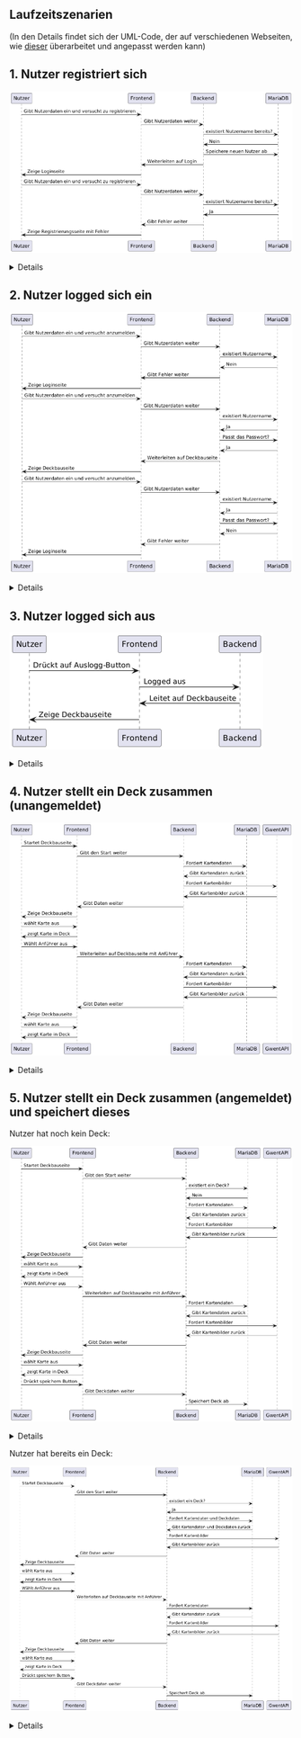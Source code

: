## Laufzeitszenarien

(In den Details findet sich der UML-Code, der auf verschiedenen Webseiten,
wie [dieser](https://www.planttext.com/) überarbeitet und angepasst werden kann)

## 1. Nutzer registriert sich

![Laufzeitszenario_1.png](bilder%2FLaufzeitszenario_1.png)

<details>

@startuml

Nutzer -> Frontend: Gibt Nutzerdaten ein und versucht zu registrieren

Frontend -> Backend: Gibt Nutzerdaten weiter

Backend -> MariaDB: existiert Nutzername bereits?

MariaDB -> Backend: Nein

Backend -> MariaDB: Speichere neuen Nutzer ab

Backend -> Frontend: Weiterleiten auf Login

Frontend -> Nutzer: Zeige Loginseite



Nutzer -> Frontend: Gibt Nutzerdaten ein und versucht zu registrieren

Frontend -> Backend: Gibt Nutzerdaten weiter

Backend -> MariaDB: existiert Nutzername bereits?

MariaDB -> Backend: Ja

Backend -> Frontend: Gibt Fehler weiter

Frontend -> Nutzer: Zeige Registrierungsseite mit Fehler

@enduml
</details>

## 2. Nutzer logged sich ein

![Laufzeitszenario_2.png](bilder%2FLaufzeitszenario_2.png)

<details>
@startuml



Nutzer -> Frontend: Gibt Nutzerdaten ein und versucht anzumelden

Frontend -> Backend: Gibt Nutzerdaten weiter

Backend -> MariaDB: existiert Nutzername

MariaDB -> Backend: Nein


Backend -> Frontend: Gibt Fehler weiter

Frontend -> Nutzer: Zeige Loginseite



Nutzer -> Frontend: Gibt Nutzerdaten ein und versucht anzumelden

Frontend -> Backend: Gibt Nutzerdaten weiter

Backend -> MariaDB: existiert Nutzername

MariaDB -> Backend: Ja

Backend -> MariaDB: Passt das Passwort?

MariaDB -> Backend: Ja

Backend -> Frontend: Weiterleiten auf Deckbauseite

Frontend -> Nutzer: Zeige Deckbauseite



Nutzer -> Frontend: Gibt Nutzerdaten ein und versucht anzumelden

Frontend -> Backend: Gibt Nutzerdaten weiter

Backend -> MariaDB: existiert Nutzername

MariaDB -> Backend: Ja

Backend -> MariaDB: Passt das Passwort?

MariaDB -> Backend: Nein

Backend -> Frontend: Gibt Fehler weiter

Frontend -> Nutzer: Zeige Loginseite

@enduml
</details>


## 3. Nutzer logged sich aus

![Laufzeitszenario_3.png](bilder%2FLaufzeitszenario_3.png)

<details>
@startuml



Nutzer -> Frontend: Drückt auf Auslogg-Button

Frontend -> Backend: Logged aus



Backend -> Frontend: Leitet auf Deckbauseite

Frontend -> Nutzer: Zeige Deckbauseite




@enduml
</details>


## 4. Nutzer stellt ein Deck zusammen (unangemeldet)

![Laufzeitszenario_4.png](bilder%2FLaufzeitszenario_4.png)


<details>
@startuml



Nutzer -> Frontend: Startet Deckbauseite

Frontend -> Backend: Gibt den Start weiter

Backend -> MariaDB: Fordert Kartendaten

MariaDB -> Backend: Gibt Kartendaten zurück

Backend -> GwentAPI: Fordert Kartenbilder

GwentAPI -> Backend: Gibt Kartenbilder zurück


Backend -> Frontend: Gibt Daten weiter

Frontend -> Nutzer: Zeige Deckbauseite

Nutzer -> Frontend: wählt Karte aus

Frontend -> Nutzer: zeigt Karte in Deck

Nutzer -> Frontend: Wählt Anführer aus

Frontend -> Backend:  Weiterleiten auf Deckbauseite mit Anführer

Backend -> MariaDB: Fordert Kartendaten

MariaDB -> Backend: Gibt Kartendaten zurück

Backend -> GwentAPI: Fordert Kartenbilder

GwentAPI -> Backend: Gibt Kartenbilder zurück


Backend -> Frontend: Gibt Daten weiter

Frontend -> Nutzer: Zeige Deckbauseite

Nutzer -> Frontend: wählt Karte aus

Frontend -> Nutzer: zeigt Karte in Deck


@enduml
</details>


## 5. Nutzer stellt ein Deck zusammen (angemeldet) und speichert dieses

Nutzer hat noch kein Deck:

![Laufzeitszenario_5_1.png](bilder%2FLaufzeitszenario_5_1.png)

<details>
@startuml



Nutzer -> Frontend: Startet Deckbauseite

Frontend -> Backend: Gibt den Start weiter

Backend -> MariaDB: existiert ein Deck?

MariaDB -> Backend: Nein

Backend -> MariaDB: Fordert Kartendaten

MariaDB -> Backend: Gibt Kartendaten zurück

Backend -> GwentAPI: Fordert Kartenbilder

GwentAPI -> Backend: Gibt Kartenbilder zurück


Backend -> Frontend: Gibt Daten weiter

Frontend -> Nutzer: Zeige Deckbauseite

Nutzer -> Frontend: wählt Karte aus

Frontend -> Nutzer: zeigt Karte in Deck

Nutzer -> Frontend: Wählt Anführer aus

Frontend -> Backend:  Weiterleiten auf Deckbauseite mit Anführer

Backend -> MariaDB: Fordert Kartendaten

MariaDB -> Backend: Gibt Kartendaten zurück

Backend -> GwentAPI: Fordert Kartenbilder

GwentAPI -> Backend: Gibt Kartenbilder zurück


Backend -> Frontend: Gibt Daten weiter

Frontend -> Nutzer: Zeige Deckbauseite

Nutzer -> Frontend: wählt Karte aus

Frontend -> Nutzer: zeigt Karte in Deck

Nutzer -> Frontend: Drückt speichern Button

Frontend -> Backend: Gibt Deckdaten weiter

Backend -> MariaDB: Speichert Deck ab



@enduml

</details>

Nutzer hat bereits ein Deck:

![Laufzeitszenario_5_2.png](bilder%2FLaufzeitszenario_5_2.png)

<details>
@startuml



Nutzer -> Frontend: Startet Deckbauseite

Frontend -> Backend: Gibt den Start weiter

Backend -> MariaDB: existiert ein Deck?

MariaDB -> Backend: Ja

Backend -> MariaDB: Fordert Kartendaten und Deckdaten

MariaDB -> Backend: Gibt Kartendaten und Deckdaten zurück

Backend -> GwentAPI: Fordert Kartenbilder

GwentAPI -> Backend: Gibt Kartenbilder zurück


Backend -> Frontend: Gibt Daten weiter

Frontend -> Nutzer: Zeige Deckbauseite

Nutzer -> Frontend: wählt Karte aus

Frontend -> Nutzer: zeigt Karte in Deck

Nutzer -> Frontend: Wählt Anführer aus

Frontend -> Backend:  Weiterleiten auf Deckbauseite mit Anführer

Backend -> MariaDB: Fordert Kartendaten

MariaDB -> Backend: Gibt Kartendaten zurück

Backend -> GwentAPI: Fordert Kartenbilder

GwentAPI -> Backend: Gibt Kartenbilder zurück


Backend -> Frontend: Gibt Daten weiter

Frontend -> Nutzer: Zeige Deckbauseite

Nutzer -> Frontend: wählt Karte aus

Frontend -> Nutzer: zeigt Karte in Deck

Nutzer -> Frontend: Drückt speichern Button

Frontend -> Backend: Gibt Deckdaten weiter

Backend -> MariaDB: Speichert Deck ab


@enduml
</details>